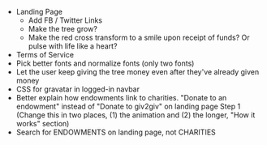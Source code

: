 - Landing Page
	- Add FB / Twitter Links
	- Make the tree grow?
	- Make the red cross transform to a smile upon receipt of funds? Or pulse with life like a heart?
- Terms of Service
- Pick better fonts and normalize fonts (only two fonts)
- Let the user keep giving the tree money even after they've already given money
- CSS for gravatar in logged-in navbar
- Better explain how endowments link to charities. "Donate to an endowment" instead of "Donate to giv2giv" on landing page Step 1 (Change this in two places, (1) the animation and (2) the longer, "How it works" section)
- Search for ENDOWMENTS on landing page, not CHARITIES
